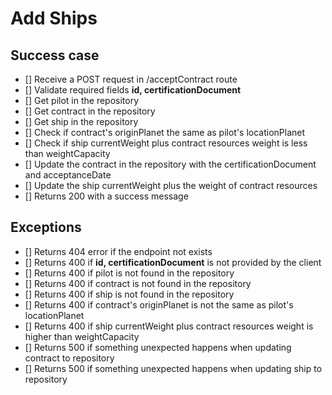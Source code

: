 # Add Ships

## Success case
- [] Receive a POST request in /acceptContract route
- [] Validate required fields **id, certificationDocument**
- [] Get pilot in the repository
- [] Get contract in the repository
- [] Get ship in the repository
- [] Check if contract's originPlanet the same as pilot's locationPlanet
- [] Check if ship currentWeight plus contract resources weight is less than weightCapacity
- [] Update the contract in the repository with the certificationDocument and acceptanceDate
- [] Update the ship currentWeight plus the weight of contract resources
- [] Returns 200 with a success message

## Exceptions
- [] Returns 404 error if the endpoint not exists
- [] Returns 400 if **id, certificationDocument** is not provided by the client
- [] Returns 400 if pilot is not found in the repository
- [] Returns 400 if contract is not found in the repository
- [] Returns 400 if ship is not found in the repository
- [] Returns 400 if contract's originPlanet is not the same as pilot's locationPlanet
- [] Returns 400 if ship currentWeight plus contract resources weight is higher than weightCapacity
- [] Returns 500 if something unexpected happens when updating contract to repository
- [] Returns 500 if something unexpected happens when updating ship to repository